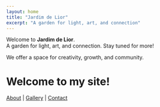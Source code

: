 ```yaml
---
layout: home
title: "Jardim de Lior"
excerpt: "A garden for light, art, and connection"
---
```


Welcome to **Jardim de Lior**.  
A garden for light, art, and connection. Stay tuned for more!

We offer a space for creativity, growth, and community.
# Welcome to my site!

[About](/about/) | [Gallery](/gallery/) | [Contact](/contact/)